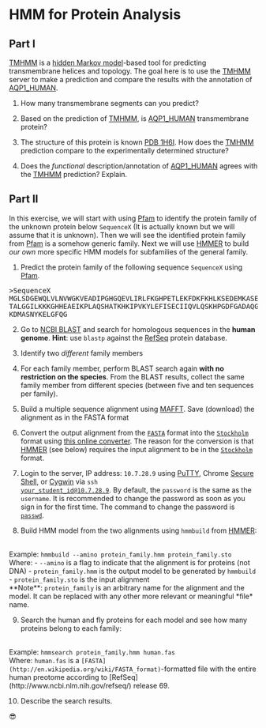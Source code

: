 HMM for Protein Analysis
==

Part I
--
[TMHMM](http://www.cbs.dtu.dk/services/TMHMM/) is a [hidden Markov model](http://en.wikipedia.org/wiki/Hidden_Markov_model)-based tool for predicting transmembrane helices and topology. The goal here is to use the [TMHMM](http://www.cbs.dtu.dk/services/TMHMM/) server to make a prediction and compare the results with the annotation of [AQP1_HUMAN](http://www.uniprot.org/uniprot/P29972).

1. How many transmembrane segments can you predict?

2. Based on the prediction of [TMHMM](http://www.cbs.dtu.dk/services/TMHMM/), is [AQP1_HUMAN](http://www.uniprot.org/uniprot/P29972) transmembrane protein?

3. The structure of this protein is known [PDB 1H6I](http://www.rcsb.org/pdb/explore/explore.do?structureId=1h6i). How does the [TMHMM](http://www.cbs.dtu.dk/services/TMHMM/) prediction compare to the experimentally determined structure?

4. Does the *functional* description/annotation of [AQP1_HUMAN](http://www.uniprot.org/uniprot/P29972) agrees with the [TMHMM](http://www.cbs.dtu.dk/services/TMHMM/) prediction? Explain.

Part II
--
In this exercise, we will start with using [Pfam](http://pfam.sanger.ac.uk/search) to identify the protein family of the unknown protein below <code>SequenceX</code> (It is actually known but we will assume that it is unknown). Then we will see the identified protein family from [Pfam](http://pfam.sanger.ac.uk/search) is a somehow generic family. Next we will use [HMMER](http://hmmer.janelia.org/) to build *our own* more specific HMM models for subfamilies of the general family.

1. Predict the protein family of the following sequence <code>SequenceX</code> using [Pfam](http://pfam.sanger.ac.uk/search).
<pre>
>SequenceX
MGLSDGEWQLVLNVWGKVEADIPGHGQEVLIRLFKGHPETLEKFDKFKHLKSEDEMKASEDLKKHGATVL
TALGGILKKKGHHEAEIKPLAQSHATKHKIPVKYLEFISECIIQVLQSKHPGDFGADAQGAMNKALELFR
KDMASNYKELGFQG
</pre>

2. Go to [NCBI BLAST](http://blast.ncbi.nlm.nih.gov/Blast.cgi) and search for homologous sequences in the **human genome**. **Hint**: use <code>blastp</code> against the [RefSeq](http://en.wikipedia.org/wiki/RefSeq) protein database.

3. Identify two *different* family members

4. For each family member, perform BLAST search again **with no restriction on the species**. From the BLAST results, collect the same family member from different species (between five and ten sequences per family).
5. Build a multiple sequence alignment using [MAFFT](http://mafft.cbrc.jp/alignment/server/). Save (download) the alignment as in the FASTA format

6. Convert the output alignment from the <code>[FASTA](http://en.wikipedia.org/wiki/FASTA_format)</code> format into the <code>[Stockholm](http://en.wikipedia.org/wiki/Stockholm_format)</code> format using [this online converter](http://sequenceconversion.bugaco.com/converter/biology/sequences/fasta_to_stockholm.php). The reason for the conversion is that [HMMER](http://hmmer.janelia.org/) (see below) requires the input alignment to be in the <code>[Stockholm](http://en.wikipedia.org/wiki/Stockholm_format)</code> format.

7. Login to the server, IP address: <code>10.7.28.9</code> using [PuTTY](http://www.chiark.greenend.org.uk/~sgtatham/putty/), Chrome [Secure Shell](https://chrome.google.com/webstore/category/apps?hl=en), or [Cygwin](https://www.cygwin.com/) via <code>ssh your_student_id@10.7.28.9</code>. By default, the <code>password</code> is the same as the <code>username</code>. It is recommended to change the password as soon as you sign in for the first time. The command to change the password is <code>[passwd](http://en.wikipedia.org/wiki/Passwd)</code>.

8. Build HMM model from the two alignments using <code>hmmbuild</code> from [HMMER](http://hmmer.janelia.org/):
<br>
Example: <code>hmmbuild --amino protein_family.hmm protein_family.sto</code>
<br>
Where:
    - <code>--amino</code> is a flag to indicate that the alignment is for proteins (not DNA)
    - <code>protein_family.hmm</code> is the output model to be generated by <code>hmmbuild</code>
    - <code>protein_family.sto</code> is the input alignment
<br>
**Note**: <code>protein_family</code> is an arbitrary name for the alignment and the model. It can be replaced with any other more relevant or meaningful *file* name.

9. Search the human and fly proteins for each model and see how many proteins belong to each family:
<br>
Example: <code>hmmsearch protein_family.hmm human.fas</code>
<br>
Where: <code>human.fas</code> is a <code>[FASTA](http://en.wikipedia.org/wiki/FASTA_format)</code>-formatted file with the entire human preotome according to [RefSeq](http://www.ncbi.nlm.nih.gov/refseq/) release 69.

10. Describe the search results.

:sunglasses:
